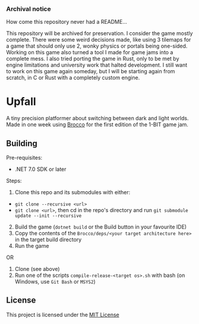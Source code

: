 ### Archival notice
How come this repository never had a README...

This repository will be archived for preservation. I consider the game mostly complete. There were some weird decisions made, like using 3 tilemaps for a game that should only use 2, wonky physics or portals being one-sided.
Working on this game also turned a tool I made for game jams into a complete mess. I also tried porting the game in Rust, only to be met by engine limitations and university work that halted development.
I still want to work on this game again someday, but I will be starting again from scratch, in C or Rust with a completely custom engine.

# Upfall

A tiny precision platformer about switching between dark and light worlds. Made in one week using [Brocco](https://github.com/Raoul1808/Brocco) for the first edition of the 1-BIT game jam.

## Building

Pre-requisites:
- .NET 7.0 SDK or later

Steps:
1. Clone this repo and its submodules with either:
  - `git clone --recursive <url>`
  - `git clone <url>`, then cd in the repo's directory and run `git submodule update --init --recursive`
2. Build the game (`dotnet build` or the Build button in your favourite IDE)
3. Copy the contents of the `Brocco/deps/<your target architecture here>` in the target build directory
4. Run the game

OR

1. Clone (see above)
2. Run one of the scripts `compile-release-<target os>.sh` with bash (on Windows, use `Git Bash` or `MSYS2`)

## License

This project is licensed under the [MIT License](LICENSE)
